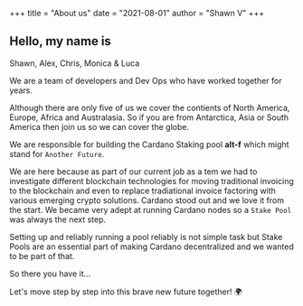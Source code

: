 +++
title = "About us"
date = "2021-08-01"
author = "Shawn V"
+++

## Hello, my name is

Shawn, Alex, Chris, Monica & Luca

We are a team of developers and Dev Ops who have worked together for years.

Although there are only five of us we cover the contients of North America, Europe, Africa and Australasia. So if you are from Antarctica, Asia or South America then join us so we can cover the globe.

We are responsible for building the Cardano Staking pool **alt-f** which might stand for `Another Future`.

We are here because as part of our current job as a tem we had to investigate different blockchain technologies for moving traditional invoicing to the blockchain and even to replace tradiational invoice factoring with various emerging crypto solutions.
Cardano stood out and we love it from the start. We became very adept at running Cardano nodes so a `Stake Pool` was always the next step.

Setting up and reliably running a pool reliably is not simple task but Stake Pools are an essential part of making Cardano decentralized and we wanted to be part of that.

So there you have it...

Let's move step by step into this brave new future together! :earth_africa:

<!-- - **5 duotone themes**, depending on your preferences (orange, red, blue, green, pink)
- [**Fira Code**](https://github.com/tonsky/FiraCode) as default monospaced font. It's gorgeous!
- **really nice, custom duotone** syntax highlighting based on [**PrismJS**](https://prismjs.com)
- mobile friendly layout -->